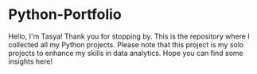 # Python-Portfolio
Hello, I'm Tasya! Thank you for stopping by. This is the repository where I collected all my Python projects. Please note that this project is my solo projects to enhance my skills in data analytics. Hope you can find some insights here!

